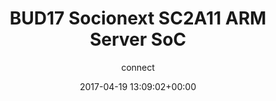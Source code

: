 ---
amazon_s3_presentation_url: None
amazon_s3_video_url: None
author: connect
comments: false
date: 2017-04-19 13:09:02+00:00
layout: post
link: http://connect.linaro.org/resource/bud17/demo/bud17-socionext-sc2a11-arm-server-soc/
session_id: None
session_track: None
slideshare_presentation_url: None
slug: bud17-socionext-sc2a11-arm-server-soc
speakers: None
title: BUD17 Socionext SC2A11 ARM Server SoC
video_length: 00:00
video_thumbnail: None
wordpress_id: 5755
youtube_video_url: None
categories:
- bud17
---
